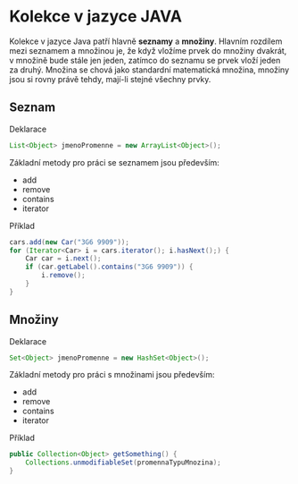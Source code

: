 # Kolekce v jazyce JAVA

Kolekce v jazyce Java patří hlavně **seznamy** a **množiny**. Hlavním rozdílem mezi seznamem a množinou je, že když vložíme prvek do množiny dvakrát, v množině bude stále jen jeden, zatímco do seznamu se prvek vloží jeden za druhý. Množina se chová jako standardní matematická množina, množiny jsou si rovny právě tehdy, mají-li stejné všechny prvky.

## Seznam

Deklarace
```java
List<Object> jmenoPromenne = new ArrayList<Object>();
```

Základní metody pro práci se seznamem jsou především:

- add
- remove
- contains
- iterator

Příklad
```java
cars.add(new Car("3G6 9909"));
for (Iterator<Car> i = cars.iterator(); i.hasNext();) {
    Car car = i.next();
    if (car.getLabel().contains("3G6 9909")) {
        i.remove();
    }
}
```
## Množiny

Deklarace
```java
Set<Object> jmenoPromenne = new HashSet<Object>();
```

Základní metody pro práci s množinami jsou především:

- add
- remove
- contains
- iterator

Příklad
```java
public Collection<Object> getSomething() {
    Collections.unmodifiableSet(promennaTypuMnozina);
}
```

